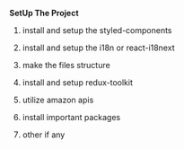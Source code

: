 **SetUp The Project**

1. install and setup the styled-components
2. install and setup the i18n or react-i18next
3. make the files structure

4. install and setup redux-toolkit
5. utilize amazon apis
6. install important packages
7. other if any
